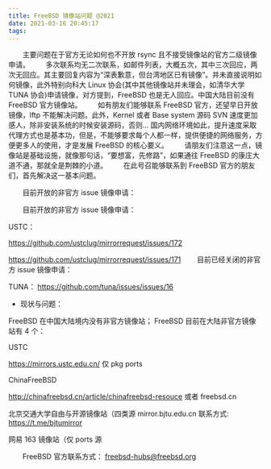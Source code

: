 ```yaml
---
title: FreeBSD 镜像站问题 @2021
date: 2021-03-16 20:45:17
tags:
---
```


　　主要问题在于官方无论如何也不开放 rsync 且不接受镜像站的官方二级镜像申请。
　　多次联系均无二次联系，如邮件列表，大概五次，其中三次回应，两次无回应。其主要回复内容为“深表歉意，但台湾地区已有镜像”。并未直接说明如何镜像，此外特别向科大 Linux 协会(其中其他镜像站并未理会，如清华大学 TUNA 协会)申请镜像，对方提到，FreeBSD 也是无人回应。中国大陆目前没有 FreeBSD 官方镜像站。
　　如有朋友们能够联系 FreeBSD 官方，还望早日开放镜像，lftp 不能解决问题。此外，Kernel 或者 Base system 源码 SVN 速度更加感人，除非安装系统的时候安装源码，否则… 国内网络环境如此，提升速度采取代理方式也是基本功，但是，不能够要求每个人都一样，提供便捷的网络服务，方便更多人的使用，才是发展 FreeBSD 的核心要义。
　　请朋友们注意这一点，镜像站是基础设施，就像那句话，“要想富，先修路”，如果通往 FreeBSD 的康庄大道不通，那就全是荆棘的小道。
　　在此号召能够联系到 FreeBSD 官方的朋友们，首先解决这一基本问题。

　　目前开放的非官方 issue 镜像申请：

　　目前开放的非官方 issue 镜像申请：

USTC：

https://github.com/ustclug/mirrorrequest/issues/172

https://github.com/ustclug/mirrorrequest/issues/171
　　目前已经关闭的非官方 issue 镜像申请：

TUNA：
https://github.com/tuna/issues/issues/16
　
 - 现状与问题：

FreeBSD 在中国大陆境内没有非官方镜像站；
FreeBSD 目前在大陆非官方镜像站有 4 个：

USTC 

https://mirrors.ustc.edu.cn/ 仅 pkg ports

ChinaFreeBSD

http://chinafreebsd.cn/article/chinafreebsd-resouce
或者 freebsd.cn

北京交通大学自由与开源镜像站（四类源
mirror.bjtu.edu.cn
联系方式: https://t.me/bjtumirror

网易 163 镜像站（仅 ports 源

　　FreeBSD 官方联系方式：
freebsd-hubs@freebsd.org
